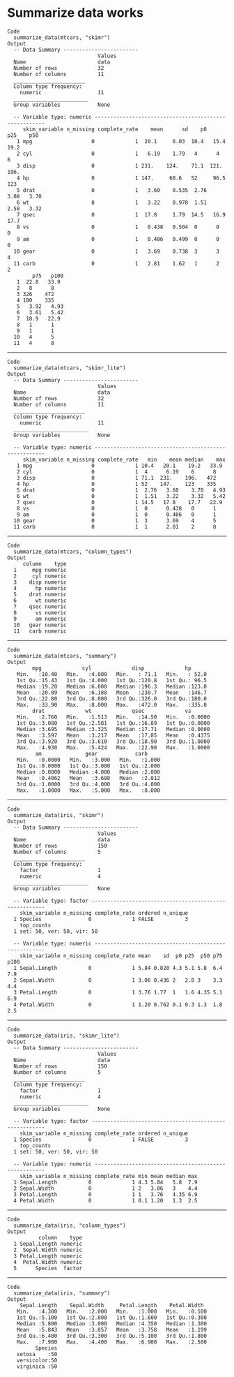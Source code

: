 # Summarize data works

    Code
      summarize_data(mtcars, "skimr")
    Output
      -- Data Summary ------------------------
                                 Values
      Name                       data  
      Number of rows             32    
      Number of columns          11    
      _______________________          
      Column type frequency:           
        numeric                  11    
      ________________________         
      Group variables            None  
      
      -- Variable type: numeric ------------------------------------------------------
         skim_variable n_missing complete_rate    mean      sd    p0    p25    p50
       1 mpg                   0             1  20.1     6.03  10.4   15.4   19.2 
       2 cyl                   0             1   6.19    1.79   4      4      6   
       3 disp                  0             1 231.    124.    71.1  121.   196.  
       4 hp                    0             1 147.     68.6   52     96.5  123   
       5 drat                  0             1   3.60    0.535  2.76   3.08   3.70
       6 wt                    0             1   3.22    0.978  1.51   2.58   3.32
       7 qsec                  0             1  17.8     1.79  14.5   16.9   17.7 
       8 vs                    0             1   0.438   0.504  0      0      0   
       9 am                    0             1   0.406   0.499  0      0      0   
      10 gear                  0             1   3.69    0.738  3      3      4   
      11 carb                  0             1   2.81    1.62   1      2      2   
            p75   p100
       1  22.8   33.9 
       2   8      8   
       3 326    472   
       4 180    335   
       5   3.92   4.93
       6   3.61   5.42
       7  18.9   22.9 
       8   1      1   
       9   1      1   
      10   4      5   
      11   4      8   

---

    Code
      summarize_data(mtcars, "skimr_lite")
    Output
      -- Data Summary ------------------------
                                 Values
      Name                       data  
      Number of rows             32    
      Number of columns          11    
      _______________________          
      Column type frequency:           
        numeric                  11    
      ________________________         
      Group variables            None  
      
      -- Variable type: numeric ------------------------------------------------------
         skim_variable n_missing complete_rate   min    mean median    max
       1 mpg                   0             1 10.4   20.1    19.2   33.9 
       2 cyl                   0             1  4      6.19    6      8   
       3 disp                  0             1 71.1  231.    196.   472   
       4 hp                    0             1 52    147.    123    335   
       5 drat                  0             1  2.76   3.60    3.70   4.93
       6 wt                    0             1  1.51   3.22    3.32   5.42
       7 qsec                  0             1 14.5   17.8    17.7   22.9 
       8 vs                    0             1  0      0.438   0      1   
       9 am                    0             1  0      0.406   0      1   
      10 gear                  0             1  3      3.69    4      5   
      11 carb                  0             1  1      2.81    2      8   

---

    Code
      summarize_data(mtcars, "column_types")
    Output
         column    type
      1     mpg numeric
      2     cyl numeric
      3    disp numeric
      4      hp numeric
      5    drat numeric
      6      wt numeric
      7    qsec numeric
      8      vs numeric
      9      am numeric
      10   gear numeric
      11   carb numeric

---

    Code
      summarize_data(mtcars, "summary")
    Output
            mpg             cyl             disp             hp       
       Min.   :10.40   Min.   :4.000   Min.   : 71.1   Min.   : 52.0  
       1st Qu.:15.43   1st Qu.:4.000   1st Qu.:120.8   1st Qu.: 96.5  
       Median :19.20   Median :6.000   Median :196.3   Median :123.0  
       Mean   :20.09   Mean   :6.188   Mean   :230.7   Mean   :146.7  
       3rd Qu.:22.80   3rd Qu.:8.000   3rd Qu.:326.0   3rd Qu.:180.0  
       Max.   :33.90   Max.   :8.000   Max.   :472.0   Max.   :335.0  
            drat             wt             qsec             vs        
       Min.   :2.760   Min.   :1.513   Min.   :14.50   Min.   :0.0000  
       1st Qu.:3.080   1st Qu.:2.581   1st Qu.:16.89   1st Qu.:0.0000  
       Median :3.695   Median :3.325   Median :17.71   Median :0.0000  
       Mean   :3.597   Mean   :3.217   Mean   :17.85   Mean   :0.4375  
       3rd Qu.:3.920   3rd Qu.:3.610   3rd Qu.:18.90   3rd Qu.:1.0000  
       Max.   :4.930   Max.   :5.424   Max.   :22.90   Max.   :1.0000  
             am              gear            carb      
       Min.   :0.0000   Min.   :3.000   Min.   :1.000  
       1st Qu.:0.0000   1st Qu.:3.000   1st Qu.:2.000  
       Median :0.0000   Median :4.000   Median :2.000  
       Mean   :0.4062   Mean   :3.688   Mean   :2.812  
       3rd Qu.:1.0000   3rd Qu.:4.000   3rd Qu.:4.000  
       Max.   :1.0000   Max.   :5.000   Max.   :8.000  

---

    Code
      summarize_data(iris, "skimr")
    Output
      -- Data Summary ------------------------
                                 Values
      Name                       data  
      Number of rows             150   
      Number of columns          5     
      _______________________          
      Column type frequency:           
        factor                   1     
        numeric                  4     
      ________________________         
      Group variables            None  
      
      -- Variable type: factor -------------------------------------------------------
        skim_variable n_missing complete_rate ordered n_unique
      1 Species               0             1 FALSE          3
        top_counts               
      1 set: 50, ver: 50, vir: 50
      
      -- Variable type: numeric ------------------------------------------------------
        skim_variable n_missing complete_rate mean    sd  p0 p25  p50 p75 p100
      1 Sepal.Length          0             1 5.84 0.828 4.3 5.1 5.8  6.4  7.9
      2 Sepal.Width           0             1 3.06 0.436 2   2.8 3    3.3  4.4
      3 Petal.Length          0             1 3.76 1.77  1   1.6 4.35 5.1  6.9
      4 Petal.Width           0             1 1.20 0.762 0.1 0.3 1.3  1.8  2.5

---

    Code
      summarize_data(iris, "skimr_lite")
    Output
      -- Data Summary ------------------------
                                 Values
      Name                       data  
      Number of rows             150   
      Number of columns          5     
      _______________________          
      Column type frequency:           
        factor                   1     
        numeric                  4     
      ________________________         
      Group variables            None  
      
      -- Variable type: factor -------------------------------------------------------
        skim_variable n_missing complete_rate ordered n_unique
      1 Species               0             1 FALSE          3
        top_counts               
      1 set: 50, ver: 50, vir: 50
      
      -- Variable type: numeric ------------------------------------------------------
        skim_variable n_missing complete_rate min mean median max
      1 Sepal.Length          0             1 4.3 5.84   5.8  7.9
      2 Sepal.Width           0             1 2   3.06   3    4.4
      3 Petal.Length          0             1 1   3.76   4.35 6.9
      4 Petal.Width           0             1 0.1 1.20   1.3  2.5

---

    Code
      summarize_data(iris, "column_types")
    Output
              column    type
      1 Sepal.Length numeric
      2  Sepal.Width numeric
      3 Petal.Length numeric
      4  Petal.Width numeric
      5      Species  factor

---

    Code
      summarize_data(iris, "summary")
    Output
        Sepal.Length    Sepal.Width     Petal.Length    Petal.Width   
       Min.   :4.300   Min.   :2.000   Min.   :1.000   Min.   :0.100  
       1st Qu.:5.100   1st Qu.:2.800   1st Qu.:1.600   1st Qu.:0.300  
       Median :5.800   Median :3.000   Median :4.350   Median :1.300  
       Mean   :5.843   Mean   :3.057   Mean   :3.758   Mean   :1.199  
       3rd Qu.:6.400   3rd Qu.:3.300   3rd Qu.:5.100   3rd Qu.:1.800  
       Max.   :7.900   Max.   :4.400   Max.   :6.900   Max.   :2.500  
             Species  
       setosa    :50  
       versicolor:50  
       virginica :50  
                      
                      
                      
